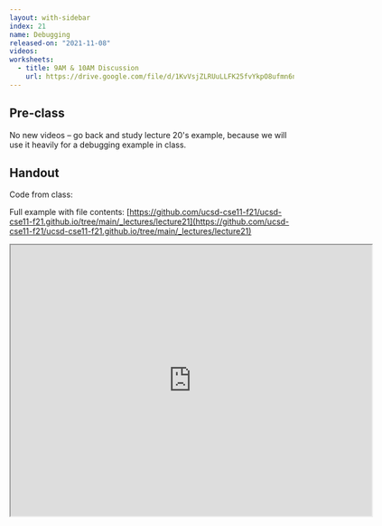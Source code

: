 ```yaml
---
layout: with-sidebar
index: 21
name: Debugging
released-on: "2021-11-08"
videos:
worksheets:
  - title: 9AM & 10AM Discussion
    url: https://drive.google.com/file/d/1KvVsjZLRUuLLFK25fvYkpO8ufmn6nNNm
---
```


## Pre-class

No new videos – go back and study lecture 20's example, because we will use it
heavily for a debugging example in class.

## Handout

Code from class:

<script src="https://emgithub.com/embed.js?target=https%3A%2F%2Fgithub.com%2Fucsd-cse11-f21%2Fucsd-cse11-f21.github.io%2Fblob%2Fmain%2F_lectures%2Flecture21%2FRegionMain.java&style=github&showBorder=on&showLineNumbers=on&showFileMeta=on&showCopy=on"></script>

Full example with file contents: [https://github.com/ucsd-cse11-f21/ucsd-cse11-f21.github.io/tree/main/_lectures/lecture21](https://github.com/ucsd-cse11-f21/ucsd-cse11-f21.github.io/tree/main/_lectures/lecture21)

<iframe src="https://drive.google.com/file/d/1pd83LKLW-MEYVhGx3xB-8YJpqkXEhBnt/preview" width="640" height="480" allow="autoplay"></iframe>